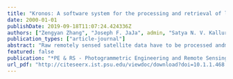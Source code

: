 ```yaml
---
title: "Kronos: A software system for the processing and retrieval of large-scale AVHRR data sets"
date: 2000-01-01
publishDate: 2019-09-18T11:07:24.424336Z
authors: ["Zengyan Zhang", "Joseph F. JaJa", admin, "Satya N. V. Kalluri", "Huiping Song", "Nazmi El Saleous", "Eric Vermote", "John R. G. Townshend"]
publication_types: ["article-journal"]
abstract: "Raw remotely sensed satellite data have to be processed andmapped into a standard projection in order to produce a multi-temporal data set which can then be used for regional or global Earth science studies. However, traditional methods of processing remotely sensed satellite data have inherent limitations because they are based on a fixed processing chain. Different users may need the data in different forms with possibly different processing steps; hence, additional transformations may have to be applied to the processed data, resulting in potentially significant errors. In this paper, we describe a software system, Kronos, for the generation of custom-tailored products from the Advanced Very High Resolution Radiometer (AVHRR) sensor. It allows the generation of a rich set of products that can be easily specified through a simple interface by scientists wishing to carry out Earth system modeling or analysis. Kronos is based on a flexible methodology and consists of four major components: ingest and preprocessing, indexing and storage, a search and processing engine, and a Java interface. After geo-location and calibration, every pixel is indexed and stored using a combination of data structures. Following the userstextquoteright queries, data are selectively retrieved and secondary processing such as atmospheric correction, compositing, and projection are performed as specified. The processing is divided into two stages, the first of which involves the geo-location and calibration of the remotely sensed data and, hence, results in no loss of information. The second stage involves the retrieval of the appropriate data subsets and the application of the secondary processing specified by the user. This scheme allows  the indexing and the storage of data from different sensors without any loss of information and, therefore, allows assimilation of data from multiple sensors. User specified processing can be applied later as needed."
featured: false
publication: "*PE & RS - Photogrammetric Engineering and Remote Sensing*"
url_pdf: "http://citeseerx.ist.psu.edu/viewdoc/download?doi=10.1.1.468.9502&rep=rep1&type=pdf"
---
```


